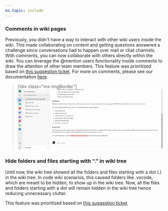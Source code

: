 ```yaml
---
ms.topic: include
---
```


### Comments in wiki pages

Previously, you didn't have a way to interact with other wiki users inside the wiki. This made collaborating on content and getting questions answered a challenge since conversations had to happen over mail or chat channels. With comments, you can now collaborate with others directly within the wiki. You can leverage the @mention users functionality inside comments to draw the attention of other team members. This feature was prioritized based on [this suggestion ticket](https://developercommunity.visualstudio.com/content/idea/379601/ability-to-comment-wiki-content-like-in-pull-reque.html). For more on comments, please see our documentation [here](https://docs.microsoft.com/en-us/azure/devops/project/wiki/add-comments-wiki?view=azure-devops).

> [!div class="mx-imgBorder"]
> ![Badge](../../_img/156_07.gif)

### Hide folders and files starting with “.” in wiki tree

Until now, the wiki tree showed all the folders and files starting with a dot (.) in the wiki tree. In code wiki scenarios, this caused folders like .vscode, which are meant to be hidden, to show up in the wiki tree. Now, all the files and folders starting with a dot will remain hidden in the wiki tree hence reducing unnecessary clutter.

This feature was prioritized based on [this suggestion ticket](https://developercommunity.visualstudio.com/content/idea/366488/hide-folders-in-wiki-like-pages.html).